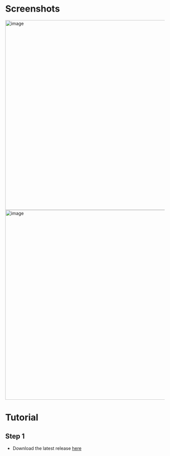 # Screenshots
<img width="600" alt="image" src="https://github.com/31b4/Leetcode-Premium-Bypass/assets/75566095/e8cff7af-5fe1-45a6-b95a-809212f87116">
<img width="600" alt="image" src="https://github.com/31b4/Leetcode-Premium-Bypass/assets/75566095/29ffa958-21a5-410b-9c59-c129ef4faae2">


# Tutorial

## Step 1
- Download the latest release [here](https://github.com/31b4/Leetcode-Premium-Bypass/releases/latest)

